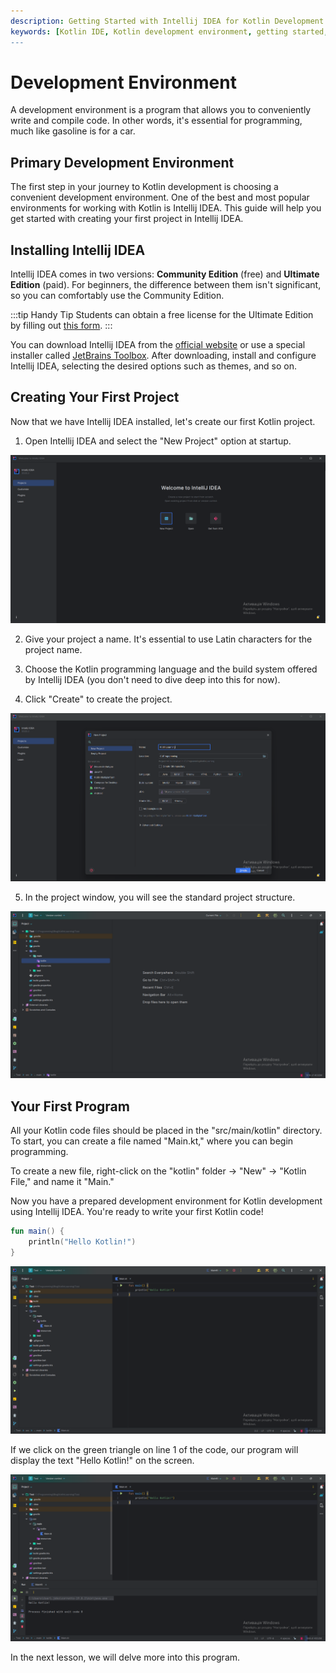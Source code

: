 ```yaml
---
description: Getting Started with Intellij IDEA for Kotlin Development
keywords: [Kotlin IDE, Kotlin development environment, getting started, beginner's tutorial]
---
```

# Development Environment
A development environment is a program that allows you to conveniently write and compile code. In other words, it's essential for programming, much like gasoline is for a car.

## Primary Development Environment
The first step in your journey to Kotlin development is choosing a convenient development environment. One of the best and most popular environments for working with Kotlin is Intellij IDEA. This guide will help you get started with creating your first project in Intellij IDEA.

## Installing Intellij IDEA
Intellij IDEA comes in two versions: **Community Edition** (free) and **Ultimate Edition** (paid). For beginners, the difference between them isn't significant, so you can comfortably use the Community Edition.

:::tip Handy Tip
Students can obtain a free license for the Ultimate Edition by filling out [this form](https://www.jetbrains.com/shop/eform/students).
:::

You can download Intellij IDEA from the [official website](https://www.jetbrains.com/idea/download/#section=linux) or use a special installer called [JetBrains Toolbox](https://www.jetbrains.com/toolbox-app/). After downloading, install and configure Intellij IDEA, selecting the desired options such as themes, and so on.

## Creating Your First Project
Now that we have Intellij IDEA installed, let's create our first Kotlin project.

1. Open Intellij IDEA and select the "New Project" option at startup.

![Start Menu](images/ide_start_menu_en.png)

2. Give your project a name. It's essential to use Latin characters for the project name.

3. Choose the Kotlin programming language and the build system offered by Intellij IDEA (you don't need to dive deep into this for now).

4. Click "Create" to create the project.

![Creating Project](images/ide_project_creation_en.png)

5. In the project window, you will see the standard project structure.

![Project Structure](images/ide_project_structure_en.png)

## Your First Program

All your Kotlin code files should be placed in the "src/main/kotlin" directory. To start, you can create a file named "Main.kt," where you can begin programming.

To create a new file, right-click on the "kotlin" folder -> "New" -> "Kotlin File," and name it "Main."

Now you have a prepared development environment for Kotlin development using Intellij IDEA. You're ready to write your first Kotlin code!

```kotlin
fun main() {
    println("Hello Kotlin!")
}
```

![First Program](images/ide_first_program_en.png)

If we click on the green triangle on line 1 of the code, our program will display the text "Hello Kotlin!" on the screen.

![Program Output](images/ide_output_en.png)

In the next lesson, we will delve more into this program.